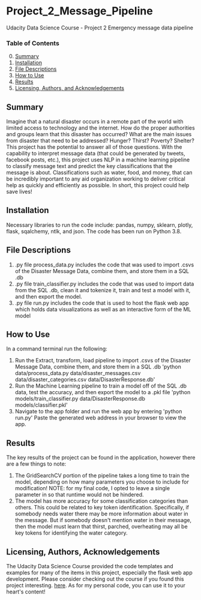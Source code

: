 # Project_2_Message_Pipeline
 Udacity Data Science Course - Project 2 Emergency message data pipeline
 
### Table of Contents

0. [Summary](#summary)
1. [Installation](#installation)
2. [File Descriptions](#files)
3. [How to Use](#use)
4. [Results](#results)
5. [Licensing, Authors, and Acknowledgements](#licensing)

## Summary <a name="summary"></a>

Imagine that a natural disaster occurs in a remote part of the world with limited access to technology and the internet.
How do the proper authorities and groups learn that this disaster has occurred? What are the main issues from disaster that need to be addressed?
Hunger? Thirst? Poverty? Shelter?
This project has the potential to answer all of those questions.
With the capability to interpret message data (that could be generated by tweets, facebook posts, etc.), this project uses NLP in a machine learning pipeline to classify 
message text and predict the key classifications that the message is about.
Classifications such as water, food, and money, that can be incredibly important to any aid organization working to deliver critical help as quickly and efficiently as possible.
In short, this project could help save lives!

## Installation <a name="installation"></a>

Necessary libraries to run the code include: pandas, numpy, sklearn, plotly, flask, sqalchemy, ntlk, and json.  The code has been run on Python 3.8.

## File Descriptions <a name="files"></a>

1) .py file process_data.py includes the code that was used to import .csvs of the Disaster Message Data, combine them, and store them in a SQL .db
2) .py file train_classifier.py includes the code that was used to import data from the SQL .db, clean it and tokenize it, train and test a model with it, and then export the  model.
3) .py file run.py includes the code that is used to host the flask web app which holds data visualizations as well as an interactive form of the ML model


## How to Use <a name="use"></a>

In a command terminal run the following:
1) Run the Extract, transform, load pipeline to import .csvs of the Disaster Message Data, combine them, and store them in a SQL .db
    'python data/process_data.py data/disaster_messages.csv data/disaster_categories.csv data/DisasterResponse.db'
2) Run the Machine Learning pipeline to train a model off of the SQL .db data, test the accuracy, and then export the model to a .pkl file
     'python models/train_classifier.py data/DisasterResponse.db models/classifier.pkl'
3) Navigate to the app folder and run the web app by entering 'python run.py'
    Paste the generated web address in your browser to view the app.

## Results<a name="results"></a>

The key results of the project can be found in the application, however there are a few things to note:
1) The GridSearchCV portion of the pipeline takes a long time to train the model, depending on how many parameters you choose to include for modification!
    NOTE: for my final code, I opted to leave a single parameter in so that runtime would not be hindered. 
2) The model has more accuracy for some classification categories than others. This could be related to key token identification.
    Specifically, if somebody needs water there may be more information about water in the message.
    But if somebody doesn't mention water in their message, then the model must learn that thirst, parched, overheating may all be key tokens for identifying the water category.

## Licensing, Authors, Acknowledgements<a name="licensing"></a>

The Udacity Data Science Course provided the code templates and examples for many of the items in this project, especially the flask web app development. Please consider checking out the course if you found this project interesting. [here](https://www.udacity.com/courses/all?utm_source=gsem_brand&utm_medium=ads_r&utm_campaign=747168232_c_individuals&utm_term=126315200811&utm_keyword=udacity_e&gclid=CjwKCAjw586hBhBrEiwAQYEnHVqnxwSRVfaDb53lwF5Fa3Jx1xeR7nfh3ZokP82uTh0IFPzLBeHE0RoC5RsQAvD_BwE).
As for my personal code, you can use it to your heart's content!